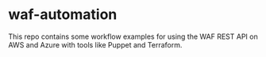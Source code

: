# waf-automation
This repo contains some workflow examples for using the WAF REST API on AWS and Azure with tools like Puppet and Terraform.
